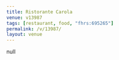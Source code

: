 ```yaml
---
title: Ristorante Carola
venue: v13987
tags: [restaurant, food, "fhrs:695265"]
permalink: /v/13987/
layout: venue
---
```

null
